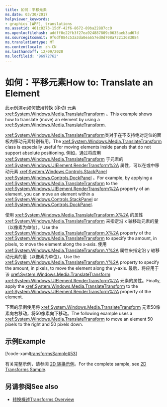 ```yaml
---
title: 如何：平移元素
ms.date: 03/30/2017
helpviewer_keywords:
- graphics [WPF], translations
ms.assetid: 461c8273-15df-42f6-8672-89ba22887cc0
ms.openlocfilehash: addff0e22fb3f27ea924887809c0635aeb3ad67d
ms.sourcegitcommit: 9f6df084c53a3da0ea657ed0d708a72213683084
ms.translationtype: MT
ms.contentlocale: zh-CN
ms.lasthandoff: 12/09/2020
ms.locfileid: "96972762"
---
```

# <a name="how-to-translate-an-element"></a><span data-ttu-id="a2a9a-102">如何：平移元素</span><span class="sxs-lookup"><span data-stu-id="a2a9a-102">How to: Translate an Element</span></span>
<span data-ttu-id="a2a9a-103">此示例演示如何使用转换 (移动) 元素 <xref:System.Windows.Media.TranslateTransform> 。</span><span class="sxs-lookup"><span data-stu-id="a2a9a-103">This example shows how to translate (move) an element by using a <xref:System.Windows.Media.TranslateTransform>.</span></span>  
  
 <span data-ttu-id="a2a9a-104"><xref:System.Windows.Media.TranslateTransform>类对于在不支持绝对定位的面板内移动元素特别有用。</span><span class="sxs-lookup"><span data-stu-id="a2a9a-104">The <xref:System.Windows.Media.TranslateTransform> class is especially useful for moving elements inside panels that do not support absolute positioning.</span></span> <span data-ttu-id="a2a9a-105">例如，通过将应用 <xref:System.Windows.Media.TranslateTransform> 于元素的 <xref:System.Windows.UIElement.RenderTransform%2A> 属性，可以在或中移动元素 <xref:System.Windows.Controls.StackPanel> <xref:System.Windows.Controls.DockPanel> 。</span><span class="sxs-lookup"><span data-stu-id="a2a9a-105">For example, by applying a <xref:System.Windows.Media.TranslateTransform> to the <xref:System.Windows.UIElement.RenderTransform%2A> property of an element, you can move an element within a <xref:System.Windows.Controls.StackPanel> or <xref:System.Windows.Controls.DockPanel>.</span></span>  
  
 <span data-ttu-id="a2a9a-106">使用 <xref:System.Windows.Media.TranslateTransform.X%2A> 的属性 <xref:System.Windows.Media.TranslateTransform> 来指定沿 x 轴移动元素的量（以像素为单位）。</span><span class="sxs-lookup"><span data-stu-id="a2a9a-106">Use the <xref:System.Windows.Media.TranslateTransform.X%2A> property of the <xref:System.Windows.Media.TranslateTransform> to specify the amount, in pixels, to move the element along the x-axis.</span></span> <span data-ttu-id="a2a9a-107">使用 <xref:System.Windows.Media.TranslateTransform.Y%2A> 属性来指定沿 y 轴移动元素的量（以像素为单位）。</span><span class="sxs-lookup"><span data-stu-id="a2a9a-107">Use the <xref:System.Windows.Media.TranslateTransform.Y%2A> property to specify the amount, in pixels, to move the element along the y-axis.</span></span> <span data-ttu-id="a2a9a-108">最后，将应用于该 <xref:System.Windows.Media.TranslateTransform> <xref:System.Windows.UIElement.RenderTransform%2A> 元素的属性。</span><span class="sxs-lookup"><span data-stu-id="a2a9a-108">Finally, apply the <xref:System.Windows.Media.TranslateTransform> to the <xref:System.Windows.UIElement.RenderTransform%2A> property of the element.</span></span>  
  
 <span data-ttu-id="a2a9a-109">下面的示例使用将 <xref:System.Windows.Media.TranslateTransform> 元素50像素向右移动，将50像素向下移动。</span><span class="sxs-lookup"><span data-stu-id="a2a9a-109">The following example uses a <xref:System.Windows.Media.TranslateTransform> to move an element 50 pixels to the right and 50 pixels down.</span></span>  
  
## <a name="example"></a><span data-ttu-id="a2a9a-110">示例</span><span class="sxs-lookup"><span data-stu-id="a2a9a-110">Example</span></span>  
 [!code-xaml[transformsSample#53](~/samples/snippets/csharp/VS_Snippets_Wpf/transformsSample/CS/TranslateTransformExample.xaml#53)]  
  
 <span data-ttu-id="a2a9a-111">有关完整示例，请参阅 [2D 转换示例](https://github.com/Microsoft/WPF-Samples/tree/master/Graphics/2DTransforms)。</span><span class="sxs-lookup"><span data-stu-id="a2a9a-111">For the complete sample, see [2D Transforms Sample](https://github.com/Microsoft/WPF-Samples/tree/master/Graphics/2DTransforms).</span></span>  
  
## <a name="see-also"></a><span data-ttu-id="a2a9a-112">另请参阅</span><span class="sxs-lookup"><span data-stu-id="a2a9a-112">See also</span></span>

- [<span data-ttu-id="a2a9a-113">转换概述</span><span class="sxs-lookup"><span data-stu-id="a2a9a-113">Transforms Overview</span></span>](transforms-overview.md)

